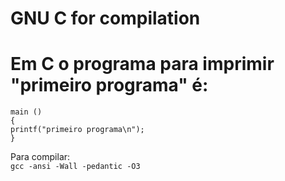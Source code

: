 # GNU C for compilation


<h1>Em C o programa para imprimir "primeiro programa" é:</h1>
<code><pre>
main ()
{
printf("primeiro programa\n");
}
</code></pre>
Para compilar:
<code>	
gcc -ansi -Wall -pedantic -O3
</code></pre>
